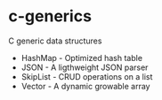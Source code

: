 # c-generics
C generic data structures
- HashMap - Optimized hash table
- JSON - A ligthweight JSON parser
- SkipList - CRUD operations on a list 
- Vector - A dynamic growable array
